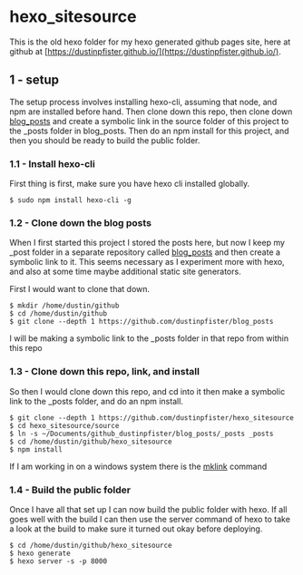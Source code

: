 # hexo_sitesource

This is the old hexo folder for my hexo generated github pages site, here at github at [https://dustinpfister.github.io/](https://dustinpfister.github.io/).

## 1 - setup

The setup process involves installing hexo-cli, assuming that node, and npm are installed before hand. Then clone down this repo, then clone down [blog_posts](https://github.com/dustinpfister/blog_posts) and create a symbolic link in the source folder of this project to the \_posts folder in blog_posts. Then do an npm install for this project, and then you should be ready to build the public folder.

### 1.1 - Install hexo-cli
First thing is first, make sure you have hexo cli installed globally.

```
$ sudo npm install hexo-cli -g
```

### 1.2 - Clone down the blog posts

When I first started this project I stored the posts here, but now I keep my _post folder in a separate repository called [blog_posts](https://github.com/dustinpfister/blog_posts) and then create a symbolic link to it. This seems necessary as I experiment more with hexo, and also at some time maybe additional static site generators.

First I would want to clone that down.

```
$ mkdir /home/dustin/github
$ cd /home/dustin/github
$ git clone --depth 1 https://github.com/dustinpfister/blog_posts
```

I will be making a symbolic link to the _posts folder in that repo from within this repo

### 1.3 - Clone down this repo, link, and install

So then I would clone down this repo, and cd into it then make a symbolic link to the _posts folder, and do an npm install.

```
$ git clone --depth 1 https://github.com/dustinpfister/hexo_sitesource
$ cd hexo_sitesource/source
$ ln -s ~/Documents/github_dustinpfister/blog_posts/_posts _posts
$ cd /home/dustin/github/hexo_sitesource
$ npm install
```

If I am working in on a windows system there is the [mklink](https://docs.microsoft.com/en-us/windows-server/administration/windows-commands/mklink) command

### 1.4 - Build the public folder

Once I have all that set up I can now build the public folder with hexo. If all goes well with the build I can then use the server command of hexo to take a look at the build to make sure it turned out okay before deploying.

```
$ cd /home/dustin/github/hexo_sitesource
$ hexo generate
$ hexo server -s -p 8000
```

